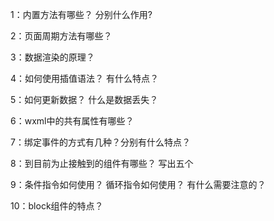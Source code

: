 1：内置方法有哪些？ 分别什么作用?

2：页面周期方法有哪些？

3：数据渲染的原理？

4：如何使用插值语法？ 有什么特点？

5：如何更新数据？ 什么是数据丢失？

6：wxml中的共有属性有哪些？

7：绑定事件的方式有几种？分别有什么特点？

8：到目前为止接触到的组件有哪些？ 写出五个

9：条件指令如何使用？  循环指令如何使用？ 有什么需要注意的？

10：block组件的特点？
